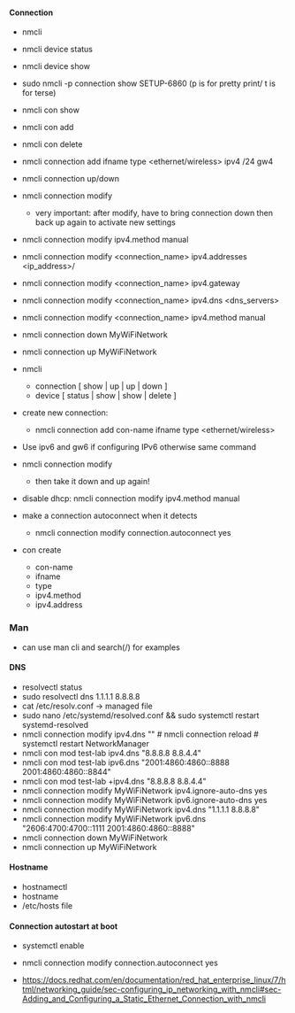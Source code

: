 
#### Connection
* nmcli
* nmcli device status
* nmcli device show
* sudo nmcli -p connection show SETUP-6860    (p is for pretty print/ t is for terse)
* nmcli con show
* nmcli con add
* nmcli con delete
* nmcli connection add <connection-name> ifname <interface> type <ethernet/wireless>  ipv4 <IP address>/24 gw4 <GatewayIP>
* nmcli connection up/down <connection-name>
* nmcli connection modify
    * very important: after modify, have to bring connection down then back up again to activate new settings
* nmcli connection modify <connection-name> ipv4.method manual 
* nmcli connection modify <connection_name> ipv4.addresses <ip_address>/<prefix>
* nmcli connection modify <connection_name> ipv4.gateway <gateway>
* nmcli connection modify <connection_name> ipv4.dns <dns_servers>
* nmcli connection modify <connection_name> ipv4.method manual
* nmcli connection down MyWiFiNetwork
* nmcli connection up MyWiFiNetwork
* nmcli 
    * connection [ show | up | up <connection name> | down <connection name> ]
    * device [ status | show | show <device>  | delete ]
* create new connection:
    * nmcli connection add  con-name <connection-name> ifname <interface> type <ethernet/wireless>  
* Use ipv6 and gw6 if configuring IPv6 otherwise same command
* nmcli connection modify <connection-name> <setting> <value> 
    * then take it down and up again!
* disable dhcp: nmcli connection modify <connection-name> ipv4.method manual 

* make a connection autoconnect when it detects
    * nmcli connection modify <connection-name> connection.autoconnect yes

* con create
    * con-name
    * ifname
    * type
    * ipv4.method
    * ipv4.address

### Man
* can use man cli and search(/) for examples


#### DNS
* resolvectl status
* sudo resolvectl dns 1.1.1.1 8.8.8.8
* cat /etc/resolv.conf -> managed file
* sudo nano /etc/systemd/resolved.conf  && sudo systemctl restart systemd-resolved
* nmcli connection modify <connection-name> ipv4.dns "<DNS-Server-IP>" #  nmcli connection reload #  systemctl restart NetworkManager
* nmcli con mod test-lab ipv4.dns "8.8.8.8 8.8.4.4"
* nmcli con mod test-lab ipv6.dns "2001:4860:4860::8888 2001:4860:4860::8844"
* nmcli con mod test-lab +ipv4.dns "8.8.8.8 8.8.4.4"
* nmcli connection modify MyWiFiNetwork ipv4.ignore-auto-dns yes
* nmcli connection modify MyWiFiNetwork ipv6.ignore-auto-dns yes
* nmcli connection modify MyWiFiNetwork ipv4.dns "1.1.1.1 8.8.8.8"
* nmcli connection modify MyWiFiNetwork ipv6.dns "2606:4700:4700::1111 2001:4860:4860::8888"
* nmcli connection down MyWiFiNetwork
* nmcli connection up MyWiFiNetwork


#### Hostname
* hostnamectl
* hostname
* /etc/hosts file


#### Connection autostart at boot
* systemctl enable <service>
* nmcli connection modify <connection-name> connection.autoconnect yes

 * https://docs.redhat.com/en/documentation/red_hat_enterprise_linux/7/html/networking_guide/sec-configuring_ip_networking_with_nmcli#sec-Adding_and_Configuring_a_Static_Ethernet_Connection_with_nmcli